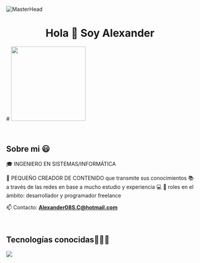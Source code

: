 ![MasterHead](https://www.muycomputer.com/wp-content/uploads/2017/07/lenguaje-de-programaci%C3%B3n-1.jpg)
<h1 align="center">Hola 👋 Soy Alexander  </h1> 
# <img src="https://media4.giphy.com/media/v1.Y2lkPTc5MGI3NjExbTVxaTNmNjJwN2d2MGNxa3g0bW4zOWtxajFweGJ0djBpdHF1dWx4NSZlcD12MV9pbnRlcm5hbF9naWZfYnlfaWQmY3Q9Zw/qgQUggAC3Pfv687qPC/giphy.gif" width="200"/>
<p align="left">
 
<br>
<h2>Sobre mi 😃</h2>
<!--Intro start-->

<p align="left">
🎓 INGENIERO EN SISTEMAS/INFORMÁTICA

🎥 PEQUEÑO CREADOR DE CONTENIDO que transmite sus conocimientos 📚 a través de las redes en base a mucho estudio  y experiencia 💻 
📝 roles en el ámbito: desarrollador y programador freelance

📫 Contacto: **Alexander08S.C@hotmail.com**
<!--Intro end-->
  </p>
<br>
<h2 >Tecnologías conocidas👨🏻‍💻</h2>
<!--tech stack icons-->
<p align="left">
  <a href="https://skillicons.dev">
    <img src="https://skillicons.dev/icons?i=androidstudio,c,cs,cpp,java,php,dart,flutter,py,dotnet,css,html,js,nodejs,mysql,sqlite,firebase,gtk,git,github,docker,materialui,postman,eclipse,vscode,bash,linux,ai,ps&perline=12" />



